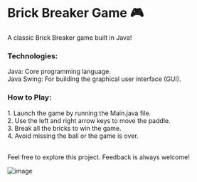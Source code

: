 # Brick Breaker Game 🎮
A classic Brick Breaker game built in Java! 

<h3>Technologies:</h3> 
Java: Core programming language. <br>
Java Swing: For building the graphical user interface (GUI).

<h3> How to Play:</h3>
1. Launch the game by running the Main.java file. <br>
2. Use the left and right arrow keys to move the paddle. <br>
3. Break all the bricks to win the game. <br>
4. Avoid missing the ball or the game is over.  
<br>
<br>

Feel free to explore this project. Feedback is always welcome! 

![image](https://github.com/user-attachments/assets/57181c7c-d8a1-4779-8bd4-9989c88843e6)

